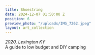 ```yaml
---
title: Shoestring
date: 2024-12-07 01:50:00 Z
position: 6
preview_photo: "/uploads/IMG_7262.jpeg"
layout: art_collection
---
```


*2020, Lexington KY* <br>
A guide to low budget and DIY camping
